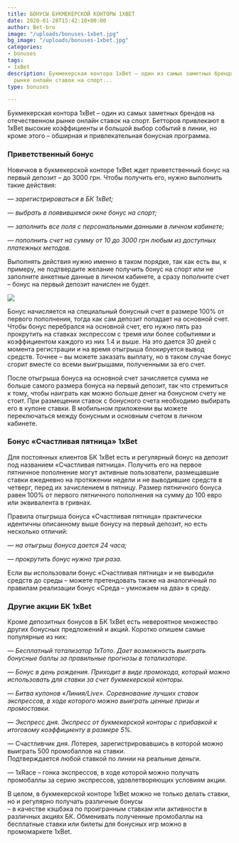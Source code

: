 ```yaml
---
title: БОНУСЫ БУКМЕКЕРСКОЙ КОНТОРЫ 1XBET
date: 2020-01-28T15:42:10+00:00
author: Bet-bro
image: "/uploads/bonuses-1xbet.jpg"
bg_image: "/uploads/bonuses-1xbet.jpg"
categories:
- bonuses
tags:
- 1xBet
description: Букмекерская контора 1xBet – один из самых заметных брендов на отечественном
  рынке онлайн ставок на спорт...
type: bonuses

---
```

Букмекерская контора 1xBet – один из самых заметных брендов на отечественном рынке онлайн ставок на спорт. Бетторов привлекают в 1xBet высокие коэффициенты и большой выбор событий в линии, но кроме этого – обширная и привлекательная бонусная программа.

### **Приветственный бонус**

Новичков в букмекерской конторе 1xBet ждет приветственный бонус на первый депозит – до 3000 грн. Чтобы получить его, нужно выполнить такие действия:

_— зарегистрироваться в БК 1xBet;_

_— выбрать в появившемся окне бонус на спорт;_

_— заполнить все поля с персональными данными в личном кабинете;_

_— пополнить счет на сумму от 10 до 3000 грн любым из доступных платежных методов._

Выполнять действия нужно именно в таком порядке, так как есть вы, к примеру, не подтвердите желание получить бонус на спорт или не заполните анкетные данные в личном кабинете, а сразу пополните счет – бонус на первый депозит начислен не будет.

![](/uploads/bonuses-1xbet_img2.jpg)

Бонус начисляется на специальный бонусный счет в размере 100% от первого пополнения, тогда как сам депозит попадает на основной счет. Чтобы бонус перебрался на основной счет, его нужно пять раз прокрутить на ставках экспрессом с тремя или более событиями и коэффициентом каждого из них 1.4 и выше. На это дается 30 дней с момента регистрации и на время отыгрыша блокируется вывод средств. Точнее – вы можете заказать выплату, но в таком случае бонус сгорит вместе со всеми выигрышами, полученными за его счет.

После отыгрыша бонуса на основной счет зачисляется сумма не больше самого размера бонуса на первый депозит, так что стремиться к тому, чтобы наиграть как можно больше денег на бонусном счету не стоит. При размещении ставок с бонусного счета необходимо выбирать его в купоне ставки. В мобильном приложении вы можете переключаться между бонусным и основным счетом в личном кабинете.

### **Бонус «Счастливая пятница» 1xBet**

Для постоянных клиентов БК 1xBet есть и регулярный бонус на депозит под названием «Счастливая пятница». Получить его на первое пятничное пополнение могут активные пользователи, размещавшие ставки ежедневно на протяжении недели и не выводившие средств в четверг, перед их зачислением в пятницу. Размер пятничного бонуса равен 100% от первого пятничного пополнения на сумму до 100 евро или эквивалента в гривнах.

Правила отыгрыша бонуса «Счастливая пятница» практически идентичны описанному выше бонусу на первый депозит, но есть несколько отличий:

_— на отыгрыш бонуса дается 24 часа;_

_— прокрутить бонус нужно три раза._

Если вы использовали бонус «Счастливая пятница» и не выводили средств до среды – можете претендовать также на аналогичный по правилам реализации бонус «Среда – умножаем на два» в среду.

### **Другие акции БК 1xBet**

Кроме депозитных бонусов в БК 1xBet есть невероятное множество других бонусных предложений и акций. Коротко опишем самые популярные из них:

_— Бесплатный тотализатор 1хТото. Дает возможность выиграть бонусные баллы за правильные прогнозы в тотализаторе._

_— Бонус в день рождения. Приходит в виде промокода, который можно использовать для ставки за счет букмекерской конторы._

_— Битва купонов «Линия/Live». Соревнование лучших ставок экспрессов, в ходе которого можно выиграть ценные призы и промоставки._

_— Экспресс дня. Экспресс от букмекерской конторы с прибавкой к итоговому коэффициенту в размере 5%._

— Счастливчик дня. Лотерея, зарегистрировавшись в которой можно выиграть 500 промобаллов на ставки.  
Подтверждается любой ставкой по линии на реальные деньги.

— 1xRace – гонка экспрессов, в ходе которой можно получать промобаллы за серию экспрессов, удовлетворяющих условиям акции.

В целом, в букмекерской конторе 1xBet можно не только делать ставки, но и регулярно получать различные бонусы  
– в качестве кэшбэка по проигранным ставкам или активности в различных акциях БК. Обменивать полученные промобаллы на бесплатные ставки или билеты для бонусных игр можно в промомаркете 1xBet.